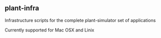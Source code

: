 ## plant-infra

Infrastructure scripts for the complete plant-simulator set of applications

Currently supported for Mac OSX and Linix